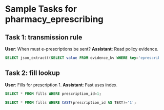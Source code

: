 # Sample Tasks for pharmacy_eprescribing

## Task 1: transmission rule
**User**: When must e-prescriptions be sent?
**Assistant**: Read policy evidence.
```sql
SELECT json_extract((SELECT value FROM evidence_kv WHERE key='eprescribing_policy'), '$');
```

## Task 2: fill lookup
**User**: Fills for prescription 1.
**Assistant**: Fast uses index.
```sql fast
SELECT * FROM fills WHERE prescription_id=1;
```
```sql slow
SELECT * FROM fills WHERE CAST(prescription_id AS TEXT)='1';
```
